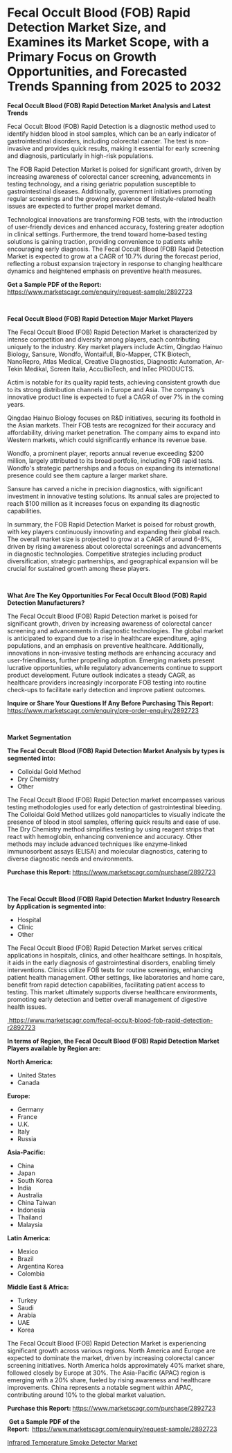 <p><h1>Fecal Occult Blood (FOB) Rapid Detection Market Size, and Examines its Market Scope, with a Primary Focus on Growth Opportunities, and Forecasted Trends Spanning from 2025 to 2032</h1></p><p><strong>Fecal Occult Blood (FOB) Rapid Detection Market Analysis and Latest Trends</strong></p>
<p><p>Fecal Occult Blood (FOB) Rapid Detection is a diagnostic method used to identify hidden blood in stool samples, which can be an early indicator of gastrointestinal disorders, including colorectal cancer. The test is non-invasive and provides quick results, making it essential for early screening and diagnosis, particularly in high-risk populations.</p><p>The FOB Rapid Detection Market is poised for significant growth, driven by increasing awareness of colorectal cancer screening, advancements in testing technology, and a rising geriatric population susceptible to gastrointestinal diseases. Additionally, government initiatives promoting regular screenings and the growing prevalence of lifestyle-related health issues are expected to further propel market demand. </p><p>Technological innovations are transforming FOB tests, with the introduction of user-friendly devices and enhanced accuracy, fostering greater adoption in clinical settings. Furthermore, the trend toward home-based testing solutions is gaining traction, providing convenience to patients while encouraging early diagnosis. The Fecal Occult Blood (FOB) Rapid Detection Market is expected to grow at a CAGR of 10.7% during the forecast period, reflecting a robust expansion trajectory in response to changing healthcare dynamics and heightened emphasis on preventive health measures.</p></p>
<p><strong>Get a Sample PDF of the Report:&nbsp;</strong> <a href="https://www.marketscagr.com/enquiry/request-sample/2892723?utm_campaign=3018&utm_medium=2&utm_source=Github&utm_content=ia&utm_term=15032025&utm_id=fecal-occult-blood-fob-rapid-detection">https://www.marketscagr.com/enquiry/request-sample/2892723</a></p>
<p>&nbsp;</p>
<p><strong>Fecal Occult Blood (FOB) Rapid Detection Major Market Players</strong></p>
<p><p>The Fecal Occult Blood (FOB) Rapid Detection Market is characterized by intense competition and diversity among players, each contributing uniquely to the industry. Key market players include Actim, Qingdao Hainuo Biology, Sansure, Wondfo, Wontaifull, Bio-Mapper, CTK Biotech, NanoRepro, Atlas Medical, Creative Diagnostics, Diagnostic Automation, Ar-Tekin Medikal, Screen Italia, AccuBioTech, and InTec PRODUCTS.</p><p>Actim is notable for its quality rapid tests, achieving consistent growth due to its strong distribution channels in Europe and Asia. The company’s innovative product line is expected to fuel a CAGR of over 7% in the coming years.</p><p>Qingdao Hainuo Biology focuses on R&D initiatives, securing its foothold in the Asian markets. Their FOB tests are recognized for their accuracy and affordability, driving market penetration. The company aims to expand into Western markets, which could significantly enhance its revenue base.</p><p>Wondfo, a prominent player, reports annual revenue exceeding $200 million, largely attributed to its broad portfolio, including FOB rapid tests. Wondfo's strategic partnerships and a focus on expanding its international presence could see them capture a larger market share.</p><p>Sansure has carved a niche in precision diagnostics, with significant investment in innovative testing solutions. Its annual sales are projected to reach $100 million as it increases focus on expanding its diagnostic capabilities.</p><p>In summary, the FOB Rapid Detection Market is poised for robust growth, with key players continuously innovating and expanding their global reach. The overall market size is projected to grow at a CAGR of around 6-8%, driven by rising awareness about colorectal screenings and advancements in diagnostic technologies. Competitive strategies including product diversification, strategic partnerships, and geographical expansion will be crucial for sustained growth among these players.</p></p>
<p>&nbsp;</p>
<p><strong>What Are The Key Opportunities For Fecal Occult Blood (FOB) Rapid Detection Manufacturers?</strong></p>
<p><p>The Fecal Occult Blood (FOB) Rapid Detection market is poised for significant growth, driven by increasing awareness of colorectal cancer screening and advancements in diagnostic technologies. The global market is anticipated to expand due to a rise in healthcare expenditure, aging populations, and an emphasis on preventive healthcare. Additionally, innovations in non-invasive testing methods are enhancing accuracy and user-friendliness, further propelling adoption. Emerging markets present lucrative opportunities, while regulatory advancements continue to support product development. Future outlook indicates a steady CAGR, as healthcare providers increasingly incorporate FOB testing into routine check-ups to facilitate early detection and improve patient outcomes.</p></p>
<p><strong>Inquire or Share Your Questions If Any Before Purchasing This Report:</strong> <a href="https://www.marketscagr.com/enquiry/pre-order-enquiry/2892723?utm_campaign=3018&utm_medium=2&utm_source=Github&utm_content=ia&utm_term=15032025&utm_id=fecal-occult-blood-fob-rapid-detection">https://www.marketscagr.com/enquiry/pre-order-enquiry/2892723</a></p>
<p>&nbsp;</p>
<p><strong>Market Segmentation</strong></p>
<p><strong>The Fecal Occult Blood (FOB) Rapid Detection Market Analysis by types is segmented into:</strong></p>
<p><ul><li> Colloidal Gold Method</li><li>Dry Chemistry</li><li>Other </li></ul></p>
<p><p>The Fecal Occult Blood (FOB) Rapid Detection market encompasses various testing methodologies used for early detection of gastrointestinal bleeding. The Colloidal Gold Method utilizes gold nanoparticles to visually indicate the presence of blood in stool samples, offering quick results and ease of use. The Dry Chemistry method simplifies testing by using reagent strips that react with hemoglobin, enhancing convenience and accuracy. Other methods may include advanced techniques like enzyme-linked immunosorbent assays (ELISA) and molecular diagnostics, catering to diverse diagnostic needs and environments.</p></p>
<p><strong>Purchase this Report:&nbsp;</strong><a href="https://www.marketscagr.com/purchase/2892723?utm_campaign=3018&utm_medium=2&utm_source=Github&utm_content=ia&utm_term=15032025&utm_id=fecal-occult-blood-fob-rapid-detection">https://www.marketscagr.com/purchase/2892723</a></p>
<p>&nbsp;</p>
<p><strong>The Fecal Occult Blood (FOB) Rapid Detection Market Industry Research by Application is segmented into:</strong></p>
<p><ul><li> Hospital</li><li>Clinic</li><li>Other </li></ul></p>
<p><p>The Fecal Occult Blood (FOB) Rapid Detection Market serves critical applications in hospitals, clinics, and other healthcare settings. In hospitals, it aids in the early diagnosis of gastrointestinal disorders, enabling timely interventions. Clinics utilize FOB tests for routine screenings, enhancing patient health management. Other settings, like laboratories and home care, benefit from rapid detection capabilities, facilitating patient access to testing. This market ultimately supports diverse healthcare environments, promoting early detection and better overall management of digestive health issues.</p></p>
<p><a href="https://www.marketscagr.com/fecal-occult-blood-fob-rapid-detection-r2892723?utm_campaign=3018&utm_medium=2&utm_source=Github&utm_content=ia&utm_term=15032025&utm_id=fecal-occult-blood-fob-rapid-detection">&nbsp;https://www.marketscagr.com/fecal-occult-blood-fob-rapid-detection-r2892723</a></p>
<p><strong>In terms of Region, the Fecal Occult Blood (FOB) Rapid Detection Market Players available by Region are:</strong></p>
<p>
    <p> <strong> North America: </strong>
        <ul>
            <li>United States</li>
            <li>Canada</li>
        </ul>
        </p> 
    <p> <strong> Europe: </strong>
        <ul>
            <li>Germany</li>
            <li>France</li>
            <li>U.K.</li>
            <li>Italy</li>
            <li>Russia</li>
        </ul>
        </p> 
    <p> <strong> Asia-Pacific: </strong>
        <ul>
            <li>China</li>
            <li>Japan</li>
            <li>South Korea</li>
            <li>India</li>
            <li>Australia</li>
            <li>China Taiwan</li>
            <li>Indonesia</li>
            <li>Thailand</li>
            <li>Malaysia</li>
        </ul>
        </p> 
    <p> <strong> Latin America: </strong>
        <ul>
            <li>Mexico</li>
            <li>Brazil</li>
            <li>Argentina Korea</li>
            <li>Colombia</li>
        </ul>
        </p> 
    <p> <strong> Middle East & Africa: </strong>
        <ul>
            <li>Turkey</li>
            <li>Saudi</li>
            <li>Arabia</li>
            <li>UAE</li>
            <li>Korea</li>
        </ul>
    </p>
    </p>
<p><p>The Fecal Occult Blood (FOB) Rapid Detection Market is experiencing significant growth across various regions. North America and Europe are expected to dominate the market, driven by increasing colorectal cancer screening initiatives. North America holds approximately 40% market share, followed closely by Europe at 30%. The Asia-Pacific (APAC) region is emerging with a 20% share, fueled by rising awareness and healthcare improvements. China represents a notable segment within APAC, contributing around 10% to the global market valuation.</p></p>
<p><strong>Purchase this Report: </strong><a href="https://www.marketscagr.com/purchase/2892723?utm_campaign=3018&utm_medium=2&utm_source=Github&utm_content=ia&utm_term=15032025&utm_id=fecal-occult-blood-fob-rapid-detection">https://www.marketscagr.com/purchase/2892723</a></p>
<p>&nbsp;<strong>Get a Sample PDF of the Report:&nbsp;&nbsp;</strong><a href="https://www.marketscagr.com/enquiry/request-sample/2892723?utm_campaign=3018&utm_medium=2&utm_source=Github&utm_content=ia&utm_term=15032025&utm_id=fecal-occult-blood-fob-rapid-detection">https://www.marketscagr.com/enquiry/request-sample/2892723</a></p>
<p><strong></strong></p>
<p><p><a href="https://github.com/tumacaakesha78/Market-Research-Report-List-1/blob/main/infrared-temperature-smoke-detector-market.md?utm_campaign=3018&utm_medium=2&utm_source=Github&utm_content=ia&utm_term=15032025&utm_id=fecal-occult-blood-fob-rapid-detection">Infrared Temperature Smoke Detector Market</a></p></p>